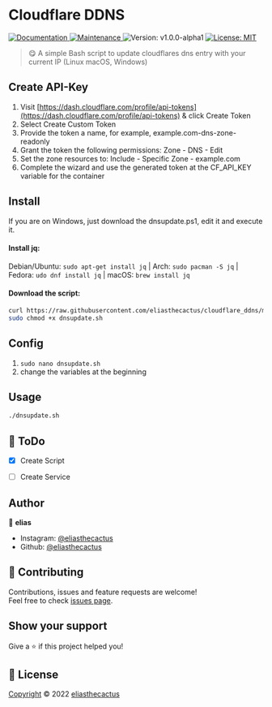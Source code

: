 
<h1 align="left">Cloudflare DDNS</h1>
<p>
  <a href="https://github.com/eliasthecactus/cloudflare_ddns#readme" target="_blank">
    <img alt="Documentation" src="https://img.shields.io/badge/documentation-yes-brightgreen.svg" />
  </a>
  <a href="https://github.com/eliasthecactus/cloudflare_ddns/graphs/commit-activity" target="_blank">
    <img alt="Maintenance" src="https://img.shields.io/badge/Maintained%3F-yes-green.svg" />
  </a>
  <img alt="Version: v1.0.0-alpha1" src="https://img.shields.io/badge/version-v1.0.0--alpha1-blue" />
  <a href="https://github.com/eliasthecactus/cloudflare_ddns/blob/main/LICENSE" target="_blank">
    <img alt="License: MIT" src="https://img.shields.io/github/license/eliasthecactus/cloudflare_ddns" />
  </a>
</p>

> 😋 A simple Bash script to update cloudflares dns entry with your current IP (Linux macOS, Windows)

## Create API-Key
1) Visit [https://dash.cloudflare.com/profile/api-tokens](https://dash.cloudflare.com/profile/api-tokens) & click Create Token
2) Select Create Custom Token
3) Provide the token a name, for example, example.com-dns-zone-readonly
4) Grant the token the following permissions:
    Zone - DNS - Edit
5) Set the zone resources to:
    Include - Specific Zone - example.com
6) Complete the wizard and use the generated token at the CF_API_KEY variable for the container


## Install
If you are on Windows, just download the dnsupdate.ps1, edit it and execute it.
#### Install jq:<br>
Debian/Ubuntu: `sudo apt-get install jq` | Arch: `sudo pacman -S jq` | Fedora: `udo dnf install jq` | macOS: `brew install jq`
#### Download the script:
```sh
curl https://raw.githubusercontent.com/eliasthecactus/cloudflare_ddns/main/dnsupdate.sh -o dnsupdate.sh
sudo chmod +x dnsupdate.sh
```

## Config
1) `sudo nano dnsupdate.sh`
2) change the variables at the beginning


## Usage
```sh
./dnsupdate.sh
```


## 📃 ToDo
- [x] Create Script
- [ ] Create Service


## Author
👤 **elias**
* Instagram: [@eliasthecactus](https://instagram.com/eliasthecactus)
* Github: [@eliasthecactus](https://github.com/eliasthecactus)


## 🤝 Contributing
Contributions, issues and feature requests are welcome!<br />Feel free to check [issues page](https://github.com/eliasthecactus/certify/issues).


## Show your support
Give a ⭐️ if this project helped you!


## 📝 License
[Copyright](https://github.com/eliasthecactus/cloudflare_ddns/blob/main/LICENSE) © 2022 [eliasthecactus](https://github.com/eliasthecactus)
